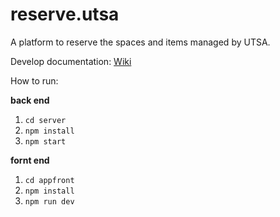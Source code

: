 # reserve.utsa
A platform to reserve the spaces and items managed by UTSA.

Develop documentation: [Wiki](https://github.com/utaipei-sa/reserve.utsa/wiki)

How to run:  

**back end**  
1. `cd server`  
2. `npm install`  
3. `npm start`  

**fornt end**  
1. `cd appfront`  
2. `npm install`  
3. `npm run dev`  
